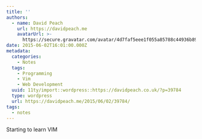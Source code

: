 ```yaml
---
title: ''
authors:
  - name: David Peach
    url: https://davidpeach.me
    avatarUrl: >-
      https://secure.gravatar.com/avatar/4d7faf5eee1f055a85788c44936b8995eaab6dfb004e7854ec747ccb272e91ee?s=96&d=mm&r=g
date: 2015-06-02T16:01:00.000Z
metadata:
  categories:
    - Notes
  tags:
    - Programming
    - Vim
    - Web Development
  uuid: 11ty/import::wordpress::https://davidpeach.co.uk/?p=39784
  type: wordpress
  url: https://davidpeach.me/2015/06/02/39784/
tags:
  - notes
---
```

Starting to learn VIM
